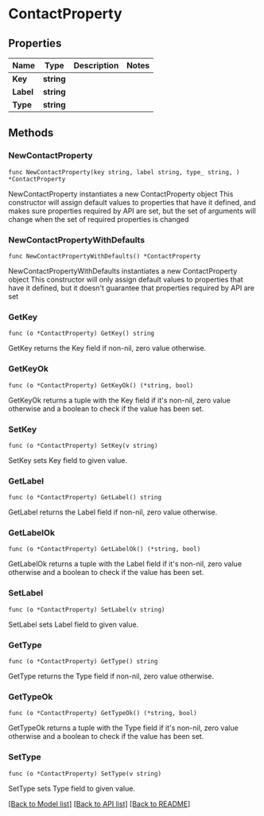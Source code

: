 # ContactProperty

## Properties

Name | Type | Description | Notes
------------ | ------------- | ------------- | -------------
**Key** | **string** |  | 
**Label** | **string** |  | 
**Type** | **string** |  | 

## Methods

### NewContactProperty

`func NewContactProperty(key string, label string, type_ string, ) *ContactProperty`

NewContactProperty instantiates a new ContactProperty object
This constructor will assign default values to properties that have it defined,
and makes sure properties required by API are set, but the set of arguments
will change when the set of required properties is changed

### NewContactPropertyWithDefaults

`func NewContactPropertyWithDefaults() *ContactProperty`

NewContactPropertyWithDefaults instantiates a new ContactProperty object
This constructor will only assign default values to properties that have it defined,
but it doesn't guarantee that properties required by API are set

### GetKey

`func (o *ContactProperty) GetKey() string`

GetKey returns the Key field if non-nil, zero value otherwise.

### GetKeyOk

`func (o *ContactProperty) GetKeyOk() (*string, bool)`

GetKeyOk returns a tuple with the Key field if it's non-nil, zero value otherwise
and a boolean to check if the value has been set.

### SetKey

`func (o *ContactProperty) SetKey(v string)`

SetKey sets Key field to given value.


### GetLabel

`func (o *ContactProperty) GetLabel() string`

GetLabel returns the Label field if non-nil, zero value otherwise.

### GetLabelOk

`func (o *ContactProperty) GetLabelOk() (*string, bool)`

GetLabelOk returns a tuple with the Label field if it's non-nil, zero value otherwise
and a boolean to check if the value has been set.

### SetLabel

`func (o *ContactProperty) SetLabel(v string)`

SetLabel sets Label field to given value.


### GetType

`func (o *ContactProperty) GetType() string`

GetType returns the Type field if non-nil, zero value otherwise.

### GetTypeOk

`func (o *ContactProperty) GetTypeOk() (*string, bool)`

GetTypeOk returns a tuple with the Type field if it's non-nil, zero value otherwise
and a boolean to check if the value has been set.

### SetType

`func (o *ContactProperty) SetType(v string)`

SetType sets Type field to given value.



[[Back to Model list]](../README.md#documentation-for-models) [[Back to API list]](../README.md#documentation-for-api-endpoints) [[Back to README]](../README.md)


